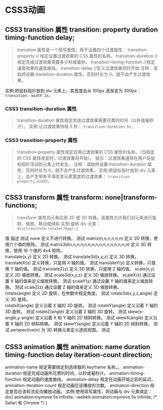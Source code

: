



# CSS3动画
## CSS3 transition 属性  transition: property duration timing-function delay;
>transition 属性是一个简写属性，用于设置四个过渡属性：
transition-property  //	规定设置过渡效果的 CSS 属性的名称。
transition-duration  //规定完成过渡效果需要多少秒或毫秒。
transition-timing-function  //规定速度效果的速度曲线。
transition-delay   //定义过渡效果何时开始
注释：请始终设置 transition-duration 属性，否则时长为 0，就不会产生过渡效果。

实例:把鼠标指针放到 div 元素上，其宽度会从 100px 逐渐变为 300px：
`transition: width 2s;`

### CSS3 transition-duration 属性
> transition-duration 属性规定完成过渡效果需要花费的时间（以秒或毫秒计）。
实例:让过渡效果持续 5 秒： 
` transition-duration:5s; `

### CSS3 transition-property 属性
> transition-property 属性规定应用过渡效果的 CSS 属性的名称。（当指定的 CSS 属性改变时，过渡效果将开始）。
提示：过渡效果通常在用户将鼠标指针浮动到元素上时发生。
注释：请始终设置 transition-duration 属性，否则时长为 0，就不会产生过渡效果。
实例:把鼠标指针放到 div 元素上，会产生带有平滑改变元素宽度的过渡效果：
` transition-property:width; `

## CSS3 transform 属性  transform: none|transform-functions;
> transform 属性向元素应用 2D 或 3D 转换。该属性允许我们对元素进行旋转、缩放、移动或倾斜 
实例:旋转 div 元素：
`div{transform:rotate(7deg);}`

值	描述	测试
none	定义不进行转换。	测试
matrix(n,n,n,n,n,n)	定义 2D 转换，使用六个值的矩阵。	测试
matrix3d(n,n,n,n,n,n,n,n,n,n,n,n,n,n,n,n)	定义 3D 转换，使用 16 个值的 4x4 矩阵。	
translate(x,y)	定义 2D 转换。	测试
translate3d(x,y,z)	定义 3D 转换。	
translateX(x)	定义转换，只是用 X 轴的值。	测试
translateY(y)	定义转换，只是用 Y 轴的值。	测试
translateZ(z)	定义 3D 转换，只是用 Z 轴的值。	
scale(x,y)	定义 2D 缩放转换。	测试
scale3d(x,y,z)	定义 3D 缩放转换。	
scaleX(x)	通过设置 X 轴的值来定义缩放转换。	测试
scaleY(y)	通过设置 Y 轴的值来定义缩放转换。	测试
scaleZ(z)	通过设置 Z 轴的值来定义 3D 缩放转换。	
rotate(angle)	定义 2D 旋转，在参数中规定角度。	测试
rotate3d(x,y,z,angle)	定义 3D 旋转。	
rotateX(angle)	定义沿着 X 轴的 3D 旋转。	测试
rotateY(angle)	定义沿着 Y 轴的 3D 旋转。	测试
rotateZ(angle)	定义沿着 Z 轴的 3D 旋转。	测试
skew(x-angle,y-angle)	定义沿着 X 和 Y 轴的 2D 倾斜转换。	测试
skewX(angle)	定义沿着 X 轴的 2D 倾斜转换。	测试
skewY(angle)	定义沿着 Y 轴的 2D 倾斜转换。	测试
perspective(n)	为 3D 转换元素定义透视视图。	测试


## CSS3 animation 属性  animation: name duration timing-function delay iteration-count direction;
animation-name	规定需要绑定到选择器的 keyframe 名称。。
animation-duration	规定完成动画所花费的时间，以秒或毫秒计。
animation-timing-function	规定动画的速度曲线。
animation-delay	规定在动画开始之前的延迟。
animation-iteration-count	规定动画应该播放的次数。
animation-direction	规定是否应该轮流反向播放动画。
实例:使用简写属性，将动画与 div 元素绑定：
div{
animation:mymove 5s infinite;
-webkit-animation:mymove 5s infinite; /* Safari 和 Chrome */
}
